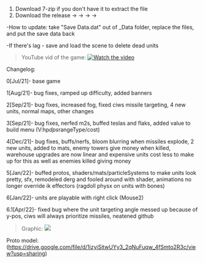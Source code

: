 1. Download 7-zip if you don't have it to extract the file
2. Download the release      →         →         →         →

-How to update: take "Save Data.dat" out of _Data folder, replace the files, and put the save data back

-If there's lag - save and load the scene to delete dead units
>YouTube vid of the game:
 [![Watch the video](https://img.youtube.com/vi/bhBU9up2XFo/maxresdefault.jpg)](https://youtu.be/bhBU9up2XFo)





Changelog:

0[Jul/21]- base game

1[Aug/21]- bug fixes, ramped up difficulty, added banners

2[Sep/21]- bug fixes, increased fog, fixed ciws missile targeting, 4 new units, 
 normal maps, other changes
 
3[Sep/21]- bug fixes, nerfed m2s, buffed teslas and flaks, added value to build menu 
 (V:hp*dps*rangeType/cost)
 
4[Dec/21]- bug fixes, buffs/nerfs, bloom blurring when missiles explode, 2 new units, 
 added to mats, enemy towers give money when killed, warehouse upgrades are now linear and
 expensive units cost less to make up for this as well as enemies killed giving money
 
5[Jan/22]- buffed protos, shaders/mats/particleSystems to make units look pretty, sfx, 
 remodeled derg and fooled around with shader, animations no longer override ik effectors (ragdoll physx
 on units with bones)
 
6[Jan/22]- units are playable with right click (Mouse2)

6.1[Apr/22]- fixed bug where the unit targeting angle messed up because of y-pos, ciws will always prioritize
 missiles, neatened github
 
>Graphic:
![](https://github.com/Turtles11895/Direct-and-Defend-Turtles/blob/main/direct_graphic.gif)

Proto model:
(https://drive.google.com/file/d/1izyiSitwUYy3_2qNuFuqw_4fSmto2R3c/view?usp=sharing)
 
